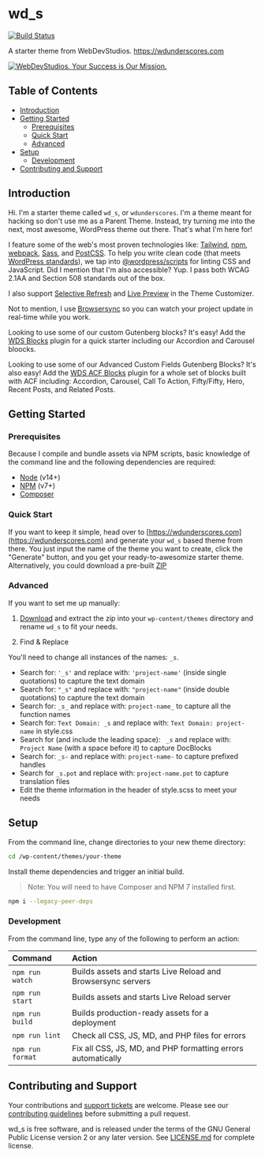 # wd_s <!-- omit in toc -->

[![Build Status](https://img.shields.io/endpoint.svg?url=https%3A%2F%2Factions-badge.atrox.dev%2Fwebdevstudios%2Fwd_s%2Fbadge%3Fref%3Dmain&style=flat)](https://github.com/WebDevStudios/wd_s/actions)

A starter theme from WebDevStudios. <https://wdunderscores.com>

[![WebDevStudios. Your Success is Our Mission.](https://webdevstudios.com/wp-content/uploads/2018/04/wds-github-banner.png)](https://webdevstudios.com/contact/)

## Table of Contents <!-- omit in toc -->

- [Introduction](#introduction)
- [Getting Started](#getting-started)
	- [Prerequisites](#prerequisites)
	- [Quick Start](#quick-start)
	- [Advanced](#advanced)
- [Setup](#setup)
	- [Development](#development)
- [Contributing and Support](#contributing-and-support)

## Introduction

Hi. I'm a starter theme called `wd_s`, or `wdunderscores`. I'm a theme meant for hacking so don't use me as a Parent Theme. Instead, try turning me into the next, most awesome, WordPress theme out there. That's what I'm here for!

I feature some of the web's most proven technologies like: [Tailwind](https://www.tailwindcss.com), [npm](https://www.npmjs.com/), [webpack](https://webpack.js.org/), [Sass](http://sass-lang.com/), and [PostCSS](https://github.com/postcss/postcss). To help you write clean code (that meets [WordPress standards](https://make.wordpress.org/core/handbook/best-practices/coding-standards/)), we tap into [@wordpress/scripts](https://developer.wordpress.org/block-editor/packages/packages-scripts/) for linting CSS and JavaScript. Did I mention that I'm also accessible? Yup. I pass both WCAG 2.1AA and Section 508 standards out of the box.

I also support [Selective Refresh](https://make.wordpress.org/core/2016/03/22/implementing-selective-refresh-support-for-widgets/) and [Live Preview](https://codex.wordpress.org/Theme_Customization_API#Part_3:_Configure_Live_Preview_.28Optional.29) in the Theme Customizer.

Not to mention, I use [Browsersync](https://www.browsersync.io/) so you can watch your project update in real-time while you work.

Looking to use some of our custom Gutenberg blocks? It's easy! Add the [WDS Blocks](https://github.com/WebDevStudios/wds-blocks) plugin for a quick starter including our Accordion and Carousel bloocks.

Looking to use some of our Advanced Custom Fields Gutenberg Blocks? It's also easy! Add the [WDS ACF Blocks](https://github.com/WebDevStudios/wds-acf-blocks) plugin for a whole set of blocks built with ACF including: Accordion, Carousel, Call To Action, Fifty/Fifty, Hero, Recent Posts, and Related Posts.

## Getting Started

### Prerequisites

Because I compile and bundle assets via NPM scripts, basic knowledge of the command line and the following dependencies are required:

- [Node](https://nodejs.org) (v14+)
- [NPM](https://npmjs.com) (v7+)
- [Composer](https://getcomposer.org/)

### Quick Start

If you want to keep it simple, head over to [https://wdunderscores.com](https://wdunderscores.com) and generate your `wd_s` based theme from there. You just input the name of the theme you want to create, click the "Generate" button, and you get your ready-to-awesomize starter theme. Alternatively, you could download a pre-built [ZIP](http://wdunderscores.com/wp-content/themes/wdunderscores/inc/prototype/wd_s.zip)

### Advanced

If you want to set me up manually:

1. [Download](http://wdunderscores.com/wp-content/themes/wdunderscores/inc/prototype/wd_s.zip) and extract the zip into your `wp-content/themes` directory and rename `wd_s` to fit your needs.

2. Find & Replace

You'll need to change all instances of the names: `_s`.

- Search for: `'_s'` and replace with: `'project-name'` (inside single quotations) to capture the text domain
- Search for: `"_s"` and replace with: `"project-name"` (inside double quotations) to capture the text domain
- Search for: `_s_` and replace with: `project-name_` to capture all the function names
- Search for: `Text Domain: _s` and replace with: `Text Domain: project-name` in style.css
- Search for (and include the leading space): ` _s` and replace with: ` Project Name` (with a space before it) to capture DocBlocks
- Search for: `_s-` and replace with: `project-name-` to capture prefixed handles
- Search for `_s.pot` and replace with: `project-name.pot` to capture translation files
- Edit the theme information in the header of style.scss to meet your needs

## Setup

From the command line, change directories to your new theme directory:

```bash
cd /wp-content/themes/your-theme
```

Install theme dependencies and trigger an initial build.

>Note: You will need to have Composer and NPM 7 installed first.

```bash
npm i --legacy-peer-deps
```

### Development

From the command line, type any of the following to perform an action:

Command | Action
:- | :-
`npm run watch` | Builds assets and starts Live Reload and Browsersync servers
`npm run start` | Builds assets and starts Live Reload server
`npm run build` | Builds production-ready assets for a deployment
`npm run lint` | Check all CSS, JS, MD, and PHP files for errors
`npm run format` | Fix all CSS, JS, MD, and PHP formatting errors automatically

## Contributing and Support

Your contributions and [support tickets](https://github.com/WebDevStudios/wd_s/issues) are welcome. Please see our [contributing guidelines](https://github.com/WebDevStudios/wd_s/blob/main/CONTRIBUTING.md) before submitting a pull request.

wd_s is free software, and is released under the terms of the GNU General Public License version 2 or any later version. See [LICENSE.md](https://github.com/WebDevStudios/wd_s/blob/main/LICENSE.md) for complete license.
